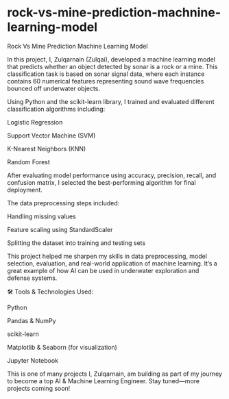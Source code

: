 # rock-vs-mine-prediction-machnine-learning-model
Rock Vs Mine Prediction Machine Learning Model


In this project, I, Zulqarnain (Zulqai), developed a machine learning model that predicts whether an object detected by sonar is a rock or a mine. This classification task is based on sonar signal data, where each instance contains 60 numerical features representing sound wave frequencies bounced off underwater objects.

Using Python and the scikit-learn library, I trained and evaluated different classification algorithms including:

Logistic Regression

Support Vector Machine (SVM)

K-Nearest Neighbors (KNN)

Random Forest

After evaluating model performance using accuracy, precision, recall, and confusion matrix, I selected the best-performing algorithm for final deployment.

The data preprocessing steps included:

Handling missing values

Feature scaling using StandardScaler

Splitting the dataset into training and testing sets

This project helped me sharpen my skills in data preprocessing, model selection, evaluation, and real-world application of machine learning. It’s a great example of how AI can be used in underwater exploration and defense systems.

🛠️ Tools & Technologies Used:

Python

Pandas & NumPy

scikit-learn

Matplotlib & Seaborn (for visualization)

Jupyter Notebook

This is one of many projects I, Zulqarnain, am building as part of my journey to become a top AI & Machine Learning Engineer. Stay tuned—more projects coming soon!
